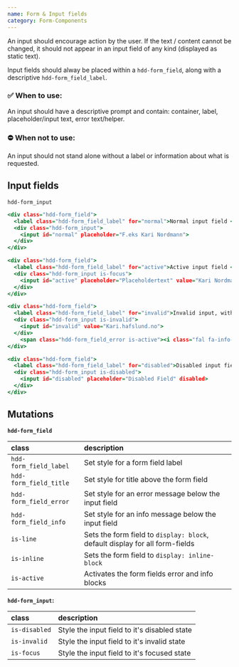 ```yaml
---
name: Form & Input fields
category: Form-Components
---
```


An input should encourage action by the user. If the text / content cannot be changed, it should not appear in an input field of any kind (displayed as static text). 

Input fields should alway be placed within a `hdd-form_field`, along with a descriptive `hdd-form_field_label`.

### ✅ When to use: 
An input should have a descriptive prompt and contain: container, label, placeholder/input text, error text/helper.

### ⛔ When not to use:
An input should not stand alone without a label or information about what is requested.

## Input fields
`hdd-form_input`

```input-fields.html
<div class="hdd-form_field">
  <label class="hdd-form_field_label" for="normal">Normal input field </label>
  <div class="hdd-form_input">
    <input id="normal" placeholder="F.eks Kari Nordmann"> 
  </div>
</div>

<div class="hdd-form_field">
  <label class="hdd-form_field_label" for="active">Active input field </label>
  <div class="hdd-form_input is-focus">
    <input id="active" placeholder="Placeholdertext" value="Kari Nordmann">
  </div>
</div>

<div class="hdd-form_field">
  <label class="hdd-form_field_label" for="invalid">Invalid input, with error message</label>
  <div class="hdd-form_input is-invalid">
    <input id="invalid" value="Kari.hafslund.no">
  </div>
    <span class="hdd-form_field_error is-active"><i class="fal fa-info-circle"></i>Not valid email</span>
</div>

<div class="hdd-form_field">
  <label class="hdd-form_field_label" for="disabled">Disabled input field </label>
  <div class="hdd-form_input is-disabled">
    <input id="disabled" placeholder="Disabled Field" disabled>
  </div>
</div>

```

## Mutations
**`hdd-form_field`**

| class | description|
| :--- | :--- |
| `hdd-form_field_label` | Set style for a form field label |
| `hdd-form_field_title` | Set style for title above the form field|
| `hdd-form_field_error` | Set style for an error message below the input field|
| `hdd-form_field_info` | Set style for an info message below the input field| |
| `is-line` | Sets the form field to `display: block`, default display for all form-fields |
| `is-inline` | Sets the form field to `display: inline-block` |
| `is-active` | Activates the form fields error and info blocks |

**`hdd-form_input`:**

| class | description|
| :--- | :--- |
| `is-disabled` | Style the input field to it's disabled state |
| `is-invalid` | Style the input field to it's invalid state |
| `is-focus` | Style the input field to it's focused state |



